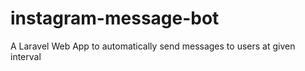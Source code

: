 # instagram-message-bot
A Laravel Web App to automatically send messages to users at given interval 
